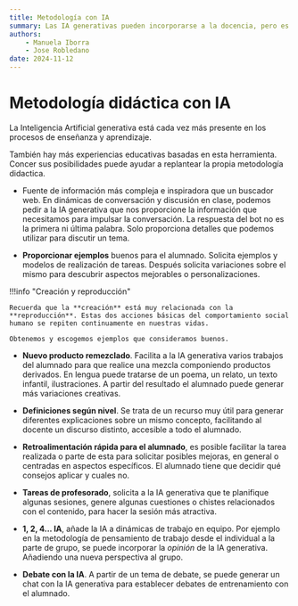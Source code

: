```yaml
--- 
title: Metodología con IA
summary: Las IA generativas pueden incorporarse a la docencia, pero es necesario realizar innovaciones y modificaciones en la metodología utilizada en el aula.
authors:
    - Manuela Iborra
    - Jose Robledano
date: 2024-11-12
---
```

# **Metodología didáctica con IA**

La Inteligencia Artificial generativa está cada vez más presente en los procesos de enseñanza y aprendizaje.

También hay más experiencias educativas basadas en esta herramienta. Concer sus posibilidades puede ayudar a replantear la propia metodología didactica.

- Fuente de información más compleja e inspiradora que un buscador web. En dinámicas de conversación y discusión en clase, podemos pedir a la IA generativa que nos proporcione la información que necesitamos para impulsar la conversación. La respuesta del bot no es la primera ni última palabra. Solo proporciona detalles que podemos utilizar para discutir un tema.

- **Proporcionar ejemplos** buenos para el alumnado. Solicita ejemplos y modelos de realización de tareas. Después solicita variaciones sobre el mismo para descubrir aspectos mejorables o personalizaciones.

!!!info "Creación y reproducción"

    Recuerda que la **creación** está muy relacionada con la **reproducción**. Estas dos acciones básicas del comportamiento social humano se repiten continuamente en nuestras vidas. 
    
    Obtenemos y escogemos ejemplos que consideramos buenos.

- **Nuevo producto remezclado**. Facilita a la IA generativa varios trabajos del alumnado para que realice una mezcla componiendo productos derivados. En lengua puede tratarse de un poema, un relato, un texto infantil, ilustraciones. A partir del resultado el alumnado puede generar más variaciones creativas.

- **Definiciones según nivel**. Se trata de un recurso muy útil para generar diferentes explicaciones sobre un mismo concepto, facilitando al docente un discurso distinto, accesible a todo el alumnado.

- **Retroalimentación rápida para el alumnado**, es posible facilitar la tarea realizada o parte de esta para solicitar posibles mejoras, en general o centradas en aspectos específicos. El alumnado tiene que decidir qué consejos aplicar y cuales no.

- **Tareas de profesorado**, solicita a la IA generativa que te planifique algunas sesiones, genere algunas cuestiones o chistes relacionados con el contenido, para hacer la sesión más atractiva.

- **1, 2, 4... IA**, añade la IA a dinámicas de trabajo en equipo. Por ejemplo en la metodología de pensamiento de trabajo desde el individual a la parte de grupo, se puede incorporar la *opinión* de la IA generativa. Añadiendo una nueva perspectiva al grupo.

- **Debate con la IA**. A partir de un tema de debate, se puede generar un chat con la IA generativa para establecer debates de entrenamiento con el alumnado. 